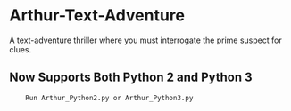 # Arthur-Text-Adventure
A text-adventure thriller where you must interrogate the prime suspect for clues.

## Now Supports Both Python 2 and Python 3
        
        Run Arthur_Python2.py or Arthur_Python3.py
   
